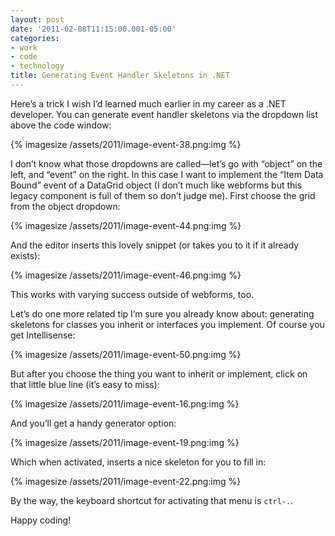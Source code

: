 ```yaml
---
layout: post
date: '2011-02-08T11:15:00.001-05:00'
categories:
- work
- code
- technology
title: Generating Event Handler Skeletons in .NET
---
```


Here’s a trick I wish I’d learned much earlier in my career as a .NET developer. You can generate event handler skeletons via the dropdown list above the code window:

{% imagesize /assets/2011/image-event-38.png:img %}

I don’t know what those dropdowns are called—let’s go with “object” on the left, and “event” on the right. In this case I want to implement the “Item Data Bound” event of a DataGrid object (I don’t much like webforms but this legacy component is full of them so don’t judge me). First choose the grid from the object dropdown:

{% imagesize /assets/2011/image-event-44.png:img %}

And the editor inserts this lovely snippet (or takes you to it if it already exists):

{% imagesize /assets/2011/image-event-46.png:img %}

This works with varying success outside of webforms, too.

Let’s do one more related tip I’m sure you already know about: generating skeletons for classes you inherit or interfaces you implement. Of course you get Intellisense:  

{% imagesize /assets/2011/image-event-50.png:img %}

But after you choose the thing you want to inherit or implement, click on that little blue line (it’s easy to miss):  

{% imagesize /assets/2011/image-event-16.png:img %}

And you’ll get a handy generator option:  

{% imagesize /assets/2011/image-event-19.png:img %}

Which when activated, inserts a nice skeleton for you to fill in:  

{% imagesize /assets/2011/image-event-22.png:img %}

By the way, the keyboard shortcut for activating that menu is `ctrl-.`.

Happy coding!